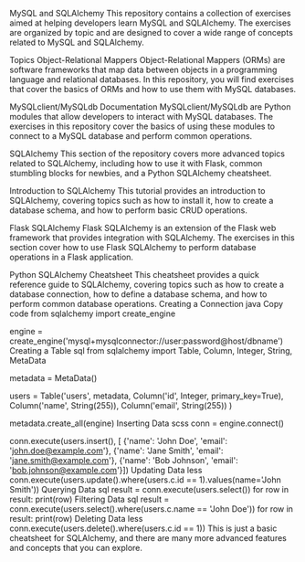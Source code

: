 MySQL and SQLAlchemy
This repository contains a collection of exercises aimed at helping developers learn MySQL and SQLAlchemy. The exercises are organized by topic and are designed to cover a wide range of concepts related to MySQL and SQLAlchemy.

Topics
Object-Relational Mappers
Object-Relational Mappers (ORMs) are software frameworks that map data between objects in a programming language and relational databases. In this repository, you will find exercises that cover the basics of ORMs and how to use them with MySQL databases.

MySQLclient/MySQLdb Documentation
MySQLclient/MySQLdb are Python modules that allow developers to interact with MySQL databases. The exercises in this repository cover the basics of using these modules to connect to a MySQL database and perform common operations.


SQLAlchemy
This section of the repository covers more advanced topics related to SQLAlchemy, including how to use it with Flask, common stumbling blocks for newbies, and a Python SQLAlchemy cheatsheet.

Introduction to SQLAlchemy
This tutorial provides an introduction to SQLAlchemy, covering topics such as how to install it, how to create a database schema, and how to perform basic CRUD operations.

Flask SQLAlchemy
Flask SQLAlchemy is an extension of the Flask web framework that provides integration with SQLAlchemy. The exercises in this section cover how to use Flask SQLAlchemy to perform database operations in a Flask application.


Python SQLAlchemy Cheatsheet
This cheatsheet provides a quick reference guide to SQLAlchemy, covering topics such as how to create a database connection, how to define a database schema, and how to perform common database operations.
Creating a Connection
java
Copy code
from sqlalchemy import create_engine

engine = create_engine('mysql+mysqlconnector://user:password@host/dbname')
Creating a Table
sql
from sqlalchemy import Table, Column, Integer, String, MetaData

metadata = MetaData()

users = Table('users', metadata,
    Column('id', Integer, primary_key=True),
    Column('name', String(255)),
    Column('email', String(255))
)

metadata.create_all(engine)
Inserting Data
scss
conn = engine.connect()

conn.execute(users.insert(), [    {'name': 'John Doe', 'email': 'john.doe@example.com'},    {'name': 'Jane Smith', 'email': 'jane.smith@example.com'},    {'name': 'Bob Johnson', 'email': 'bob.johnson@example.com'}])
Updating Data
less
conn.execute(users.update().where(users.c.id == 1).values(name='John Smith'))
Querying Data
sql
result = conn.execute(users.select())
for row in result:
    print(row)
Filtering Data
sql
result = conn.execute(users.select().where(users.c.name == 'John Doe'))
for row in result:
    print(row)
Deleting Data
less
conn.execute(users.delete().where(users.c.id == 1))
This is just a basic cheatsheet for SQLAlchemy, and there are many more advanced features and concepts that you can explore.
